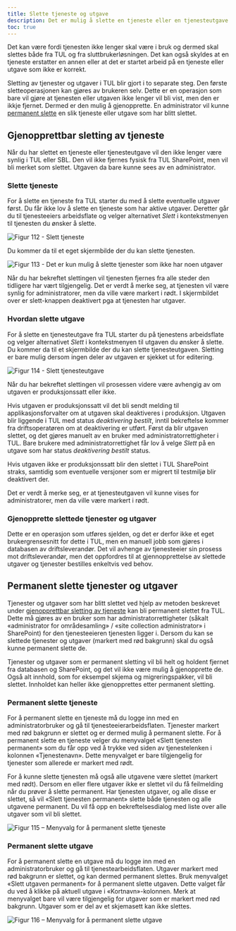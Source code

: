 ```yaml
---
title: Slette tjeneste og utgave
description: Det er mulig å slette en tjeneste eller en tjenesteutgave fra TUL dersom du skulle ønske det.
toc: true
---
```


Det kan være fordi tjenesten ikke lenger skal være i bruk og dermed skal slettes både fra TUL og fra sluttbrukerløsningen.
Det kan også skyldes at en tjeneste erstatter en annen eller at det er startet arbeid på en tjeneste eller utgave som ikke er korrekt.

Sletting av tjenester og utgaver i TUL blir gjort i to separate steg. Den første slette­operasjonen kan gjøres av brukeren selv.
Dette er en operasjon som bare vil gjøre at tjenesten eller utgaven ikke lenger vil bli vist, men den
er ikkje fjernet. Dermed er den mulig å gjenopprette. En administrator vil kunne [permanent slette](#permanent-slette-tjenester-og-utgaver) en slik tjeneste eller utgave som har
blitt slettet.

## Gjenopprettbar sletting av tjeneste

Når du har slettet en tjeneste eller tjenesteutgave vil den ikke lenger være synlig i TUL eller SBL. Den vil ikke fjernes fysisk fra TUL
SharePoint, men vil bli merket som slettet. Utgaven da bare kunne sees av en administrator.

### Slette tjeneste

For å slette en tjeneste fra TUL starter du med å slette eventuelle utgaver først. Du får ikke lov å slette en tjeneste som har aktive
utgaver. Deretter går du til tjenesteeiers arbeidsflate og velger alternativet *Slett* i kontekstmenyen til tjenesten du ønsker å slette.

![Figur 112 - Slett tjeneste](/docs/images/guides/tul/slette-tjeneste.png?width=700 "Figur 112 - Slett tjeneste")

Du kommer da til et eget skjermbilde der du kan slette tjenesten.

![Figur 113 - Det er kun mulig å slette tjenester som ikke har noen utgaver](/docs/images/guides/tul/kan-kun-slette-tjenester-uten-utgaver.png?width=700 "Figur 113 - Det er kun mulig å slette tjenester som ikke har noen utgaver")


Når du har bekreftet slettingen vil tjenesten fjernes fra alle steder den tidligere har vært tilgjengelig. Det er verdt å merke seg, at
tjenesten vil være synlig for administratorer, men da ville være markert i rødt. I skjermbildet over er slett-knappen deaktivert pga at
tjenesten har utgaver.

### Hvordan slette utgave

For å slette en tjenesteutgave fra TUL starter du på tjenestens arbeidsflate og velger alternativet *Slett* i kontekstmenyen til utgaven du
ønsker å slette. Du kommer da til et skjermbilde der du kan slette tjenesteutgaven. Sletting er bare mulig dersom ingen deler av utgaven er
sjekket ut for editering.

![Figur 114 - Slett tjenesteutgave](/docs/images/guides/tul/slette-utgave.png?width=700 "Figur 114 - Slett tjenesteutgave")

Når du har bekreftet slettingen vil prosessen videre være avhengig av om utgaven er produksjonssatt eller ikke.

Hvis utgaven er produksjonssatt vil det bli sendt melding til applikasjonsforvalter om at utgaven skal deaktiveres i produksjon. Utgaven
blir liggende i TUL med status *deaktivering bestilt*, inntil bekreftelse kommer fra driftsoperatøren om at deaktivering er utført. Først da
blir utgaven slettet, og det gjøres manuelt av en bruker med administratorrettigheter i TUL. Bare brukere med administratorrettighet får lov
å velge *Slett* på en utgave som har status *deaktivering bestilt* status.

Hvis utgaven ikke er produksjonssatt blir den slettet i TUL SharePoint straks, samtidig som eventuelle versjoner som er migrert til
testmiljø blir deaktivert der.

Det er verdt å merke seg, er at tjenesteutgaven vil kunne vises for administratorer, men da ville være markert i rødt.

### Gjenopprette slettede tjenester og utgaver

Dette er en operasjon som utføres sjelden, og det er derfor ikke et eget brukergrensesnitt for dette i TUL, men en manuell jobb som gjøres i
databasen av driftsleverandør. Det vil avhenge av tjenesteeier sin prosess mot driftsleverandør, men det oppfordres til at gjennopprettelse
av slettede utgaver og tjenester bestilles enkeltvis ved behov.

## Permanent slette tjenester og utgaver

Tjenester og utgaver som har blitt slettet ved hjelp av metoden beskrevet under [gjenopprettbar sletting av tjeneste](#gjenopprettbar-sletting-av-tjeneste) kan bli
permanent slettet fra TUL. Dette må gjøres av en bruker som har administratorrettigheter (såkalt «administrator for områdesamling» / «site
collection administrator» i SharePoint) for den tjenesteeieren tjenesten ligger i. Dersom du kan se slettede tjenester og utgaver (markert
med rød bakgrunn) skal du også kunne permanent slette de.

Tjenester og utgaver som er permanent sletting vil bli helt og holdent fjernet fra databasen og SharePoint, og det vil ikke være mulig å
gjenopprette de. Også alt innhold, som for eksempel skjema og migreringspakker, vil bli slettet. Innholdet kan heller ikke gjenopprettes
etter permanent sletting.

### Permanent slette tjeneste

For å permanent slette en tjeneste må du logge inn med en administratorbruker og gå til tjenesteeierarbeidsflaten. Tjenester markert med rød
bakgrunn er slettet og er dermed mulig å permanent slette. For å permanent slette en tjeneste velger du menyvalget «Slett tjenesten
permanent» som du får opp ved å trykke ved siden av tjenestelenken i kolonnen «Tjenestenavn». Dette menyvalget er bare tilgjengelig for
tjenester som allerede er markert med rødt.

For å kunne slette tjenesten må også alle utgavene være slettet (markert med rødt). Dersom en eller flere utgaver ikke er slettet vil du få
feilmelding når du prøver å slette permanent. Har tjenesten utgaver, og alle disse er slettet, så vil «Slett tjenesten permanent» slette
både tjenesten og alle utgavene permanent. Du vil få opp en bekreftelsesdialog med liste over alle utgaver som vil bli slettet.

![Figur 115 – Menyvalg for å permanent slette tjeneste](/docs/images/guides/tul/slette-tjeneste-permanent.png?width=700 "Figur 115 – Menyvalg for å permanent slette tjeneste")


### Permanent slette utgave

For å permanent slette en utgave må du logge inn med en administratorbruker og gå til tjenestearbeidsflaten. Utgaver markert med rød
bakgrunn er slettet, og kan dermed permanent slettes. Bruk menyvalget «Slett utgaven permanent» for å permanent slette utgaven. Dette valget
får du ved å klikke på aktuell utgave i «Kortnavn»-kolonnen. Merk at menyvalget bare vil være tilgjengelig for utgaver som er markert med
rød bakgrunn. Utgaver som er del av et skjemasett kan ikke slettes.

![Figur 116 – Menyvalg for å permanent slette utgave](/docs/images/guides/tul/slette-utgave-permanent.png?width=700 "Figur 116 – Menyvalg for å permanent slette utgave")
